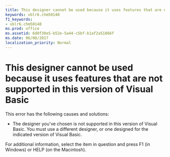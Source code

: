 ```yaml
---
title: This designer cannot be used because it uses features that are not supported in this version of Visual Basic
keywords: vblr6.chm50148
f1_keywords:
- vblr6.chm50148
ms.prod: office
ms.assetid: 6d0f30e5-b52e-5a44-c5bf-b1af2a51866f
ms.date: 06/08/2017
localization_priority: Normal
---
```



# This designer cannot be used because it uses features that are not supported in this version of Visual Basic

This error has the following causes and solutions:



- The designer you've chosen is not supported in this version of Visual Basic. You must use a different designer, or one designed for the indicated version of Visual Basic.
    

For additional information, select the item in question and press F1 (in Windows) or HELP (on the Macintosh).

